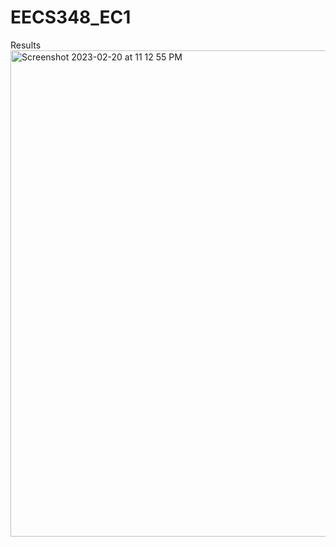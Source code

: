 # EECS348_EC1

Results
<img width="778" alt="Screenshot 2023-02-20 at 11 12 55 PM" src="https://user-images.githubusercontent.com/103292964/220253916-c71666ee-b1f3-4281-a8ed-be7fd9102b3e.png">
